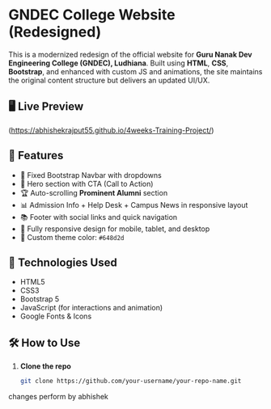 # GNDEC College Website (Redesigned)

This is a modernized redesign of the official website for **Guru Nanak Dev Engineering College (GNDEC), Ludhiana**. Built using **HTML**, **CSS**, **Bootstrap**, and enhanced with custom JS and animations, the site maintains the original content structure but delivers an updated UI/UX.

## 🖥️ Live Preview

(https://abhishekrajput55.github.io/4weeks-Training-Project/)

## 🎯 Features

- 📌 Fixed Bootstrap Navbar with dropdowns
- 🎯 Hero section with CTA (Call to Action)
- 🏆 Auto-scrolling **Prominent Alumni** section
- 📊 Admission Info + Help Desk + Campus News in responsive layout
- 📚 Footer with social links and quick navigation
- 📱 Fully responsive design for mobile, tablet, and desktop
- 🎨 Custom theme color: `#648d2d`

## 🚀 Technologies Used

- HTML5
- CSS3
- Bootstrap 5
- JavaScript (for interactions and animation)
- Google Fonts & Icons

## 🛠️ How to Use

1. **Clone the repo**
   ```bash
   git clone https://github.com/your-username/your-repo-name.git
   ```

changes perform by abhishek
